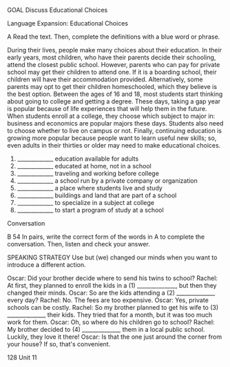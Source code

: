 GOAL Discuss Educational Choices

Language Expansion: Educational Choices

A Read the text. Then, complete the definitions with a blue word or phrase.

During their lives, people make many choices about their education. In their early years, most children, who have their parents decide their schooling, attend the closest public school. However, parents who can pay for private school may get their children to attend one. If it is a boarding school, their children will have their accommodation provided. Alternatively, some parents may opt to get their children homeschooled, which they believe is the best option. Between the ages of 16 and 18, most students start thinking about going to college and getting a degree. These days, taking a gap year is popular because of life experiences that will help them in the future. When students enroll at a college, they choose which subject to major in: business and economics are popular majors these days. Students also need to choose whether to live on campus or not. Finally, continuing education is growing more popular because people want to learn useful new skills; so, even adults in their thirties or older may need to make educational choices.

1. _____________ education available for adults
2. _____________ educated at home, not in a school
3. _____________ traveling and working before college
4. _____________ a school run by a private company or organization
5. _____________ a place where students live and study
6. _____________ buildings and land that are part of a school
7. _____________ to specialize in a subject at college
8. _____________ to start a program of study at a school

Conversation

B 54 In pairs, write the correct form of the words in A to complete the conversation. Then, listen and check your answer.

SPEAKING STRATEGY
Use but (we) changed
our minds when you
want to introduce a
different action.

Oscar: Did your brother decide where to send his twins to school?
Rachel: At first, they planned to enroll the kids in a (1) ______________, but then they changed their minds.
Oscar: So are the kids attending a (2) ______________ every day?
Rachel: No. The fees are too expensive.
Oscar: Yes, private schools can be costly.
Rachel: So my brother planned to get his wife to (3) ______________ their kids. They tried that for a month, but it was too much work for them.
Oscar: Oh, so where do his children go to school?
Rachel: My brother decided to (4) ______________ them in a local public school. Luckily, they love it there!
Oscar: Is that the one just around the corner from your house? If so, that's convenient.

128 Unit 11
